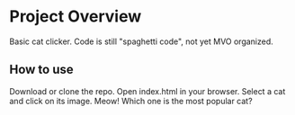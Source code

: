 # Project Overview

Basic cat clicker. Code is still "spaghetti code", not yet MVO organized.


## How to use

Download or clone the repo. Open index.html in your browser.
Select a cat and click on its image. Meow!
Which one is the most popular cat?
